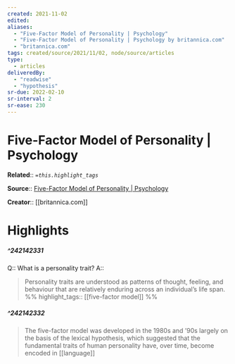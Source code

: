 ```yaml
---
created: 2021-11-02
edited: 
aliases:
  - "Five-Factor Model of Personality | Psychology"
  - "Five-Factor Model of Personality | Psychology by britannica.com"
  - "britannica.com"
tags: created/source/2021/11/02, node/source/articles
type:
  - articles
deliveredBy:
  - "readwise"
  - "hypothesis"
sr-due: 2022-02-10
sr-interval: 2
sr-ease: 230
---
```

# Five-Factor Model of Personality | Psychology

**Related**:: 
*`=this.highlight_tags`*

**Source**:: [Five-Factor Model of Personality | Psychology](https://www.britannica.com/science/five-factor-model-of-personality)

**Creator**:: [[britannica.com]]

# Highlights
##### ^242142331
Q:: What is a personality trait? 
A::  
> Personality traits are understood as patterns of thought, feeling, and behaviour that are relatively enduring across an individual’s life span. 
%%
highlight_tags:: [[five-factor model]]
%%
##### ^242142332
  
> The five-factor model was developed in the 1980s and ’90s largely on the basis of the lexical hypothesis, which suggested that the fundamental traits of human personality have, over time, become encoded in [[language]] 

